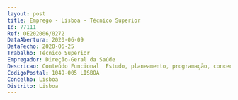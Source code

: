 ```yaml
--- 
layout: post
title: Emprego - Lisboa - Técnico Superior
Id: 77111
Ref: OE202006/0272
DataAbertura: 2020-06-09
DataFecho: 2020-06-25
Trabalho: Técnico Superior
Empregador: Direção-Geral da Saúde
Descricao: Conteúdo Funcional  Estudo, planeamento, programação, conceção, adaptação e aplicação demétodos e processos científico técnicos de âmbito geral e especializado, exigindo um elevado graude qualificação, de responsabilidade, iniciativa e autonomia, tendo em vista a preparação datomada de decisão, o tratamento de dados e a prestação de esclarecimentos nas diversas matériasenvolvidas na saúde públi ca internacional  acompanhamento, articulação e assessoria técnicaespecializada nas questões da saúde no quadro da União Europeia, Comissão Europeia e respetivas Agências, Organização Mundial da Saúde e Organização Internacional para as Migrações e, a nível nacional, com os diversos Ministérios  redação, negociação e acompanhamento de acordos a nível bilateral e multilateral na área da saúde  acompanhamento da implementação das convenções internacionais de direitos humanos da Organização das Nações Unidas e Conselho da Europa  captação de recursos internacionais em saúde,nomeadamente através do acompanhamento e assessoria dos Programas comunitários na área da saúde  desenvolvimento, planeamento, divulgação e realização de ações de formação diversas  colaboração na preparação do programa da visita e acompanhamento de delegações estrangeiras que manifestam o interesse de contactar com as estruturas do Ministério da Saúde.
CodigoPostal: 1049-005 LISBOA
Concelho: Lisboa
Distrito: Lisboa
--- 
```

